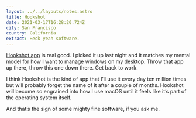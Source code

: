 ```yaml
---
layout: ../../layouts/notes.astro
title: Hookshot
date: 2021-03-17T16:28:20.724Z
city: San Francisco
country: California
extract: Heck yeah software.
---
```


[Hookshot.app](https://hookshot.app/) is real good. I picked it up last night and it matches my mental model for how I want to manage windows on my desktop. Throw that app up there, throw this one down there. Get back to work.

I think Hookshot is the kind of app that I’ll use it every day ten million times but will probably forget the name of it after a couple of months. Hookshot will become so engrained into how I use macOS until it feels like it’s part of the operating system itself.

And that’s the sign of some mighty fine software, if you ask me.
